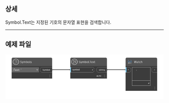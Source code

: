 ## 상세
Symbol.Text는 지정된 기호의 문자열 표현을 검색합니다.
___
## 예제 파일

![Symbol.Text](./DynamoUnits.Symbol.Text_img.png)
